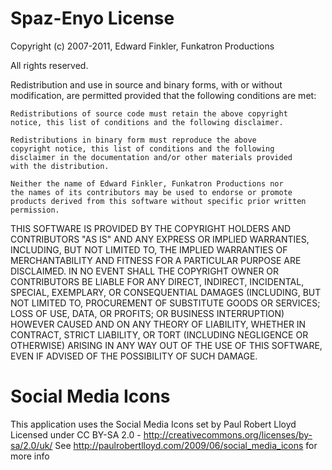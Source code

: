 # Spaz-Enyo License

Copyright (c) 2007-2011, Edward Finkler, Funkatron Productions

All rights reserved.

Redistribution and use in source and binary forms, with or without
modification, are permitted provided that the following conditions are met:

	Redistributions of source code must retain the above copyright 
	notice, this list of conditions and the following disclaimer.

	Redistributions in binary form must reproduce the above 
	copyright notice, this list of conditions and the following
	disclaimer in the documentation and/or other materials provided 
	with the distribution.

	Neither the name of Edward Finkler, Funkatron Productions nor 
	the names of its contributors may be used to endorse or promote 
	products derived from this software without specific prior written 
	permission.


THIS SOFTWARE IS PROVIDED BY THE COPYRIGHT HOLDERS AND CONTRIBUTORS "AS IS"
AND ANY EXPRESS OR IMPLIED WARRANTIES, INCLUDING, BUT NOT LIMITED TO, THE
IMPLIED WARRANTIES OF MERCHANTABILITY AND FITNESS FOR A PARTICULAR PURPOSE ARE
DISCLAIMED. IN NO EVENT SHALL THE COPYRIGHT OWNER OR CONTRIBUTORS BE LIABLE
FOR ANY DIRECT, INDIRECT, INCIDENTAL, SPECIAL, EXEMPLARY, OR CONSEQUENTIAL
DAMAGES (INCLUDING, BUT NOT LIMITED TO, PROCUREMENT OF SUBSTITUTE GOODS OR
SERVICES; LOSS OF USE, DATA, OR PROFITS; OR BUSINESS INTERRUPTION) HOWEVER
CAUSED AND ON ANY THEORY OF LIABILITY, WHETHER IN CONTRACT, STRICT LIABILITY,
OR TORT (INCLUDING NEGLIGENCE OR OTHERWISE) ARISING IN ANY WAY OUT OF THE USE
OF THIS SOFTWARE, EVEN IF ADVISED OF THE POSSIBILITY OF SUCH DAMAGE.


# Social Media Icons

This application uses the Social Media Icons set by Paul Robert Lloyd
Licensed under CC BY-SA 2.0 - http://creativecommons.org/licenses/by-sa/2.0/uk/
See http://paulrobertlloyd.com/2009/06/social_media_icons for more info